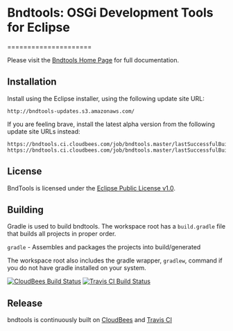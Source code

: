 # Bndtools: OSGi Development Tools for Eclipse
=====================

Please visit the [Bndtools Home Page](http://bndtools.org) for full documentation.

## Installation
Install using the Eclipse installer, using the following update site URL:

```
http://bndtools-updates.s3.amazonaws.com/
```

If you are feeling brave, install the latest alpha version from the following update site URLs instead:

```
https://bndtools.ci.cloudbees.com/job/bndtools.master/lastSuccessfulBuild/artifact/build/generated/p2/
https://bndtools.ci.cloudbees.com/job/bndtools.master/lastSuccessfulBuild/artifact/build/generated/extras/p2/
```

## License
BndTools is licensed under the [Eclipse Public License v1.0](http://www.eclipse.org/legal/epl-v10.html).

## Building
Gradle is used to build bndtools. The workspace root has a `build.gradle` file that builds all projects in proper order.

`gradle`              - Assembles and packages the projects into build/generated  

The workspace root also includes the gradle wrapper, `gradlew`, command if you do not have gradle installed
on your system.

[![CloudBees Build Status](https://bndtools.ci.cloudbees.com/job/bndtools.master/badge/icon)](https://bndtools.ci.cloudbees.com/job/bndtools.master/)
[![Travis CI Build Status](https://travis-ci.org/bndtools/bndtools.svg?branch=master)](https://travis-ci.org/bndtools/bndtools)

## Release
bndtools is continuously built on [CloudBees](https://bndtools.ci.cloudbees.com/) and
[Travis CI](https://travis-ci.org/bndtools/bndtools)
